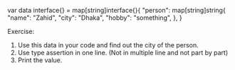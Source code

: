 var data interface{} = map[string]interface{}{
		"person": map[string]string{
			"name":  "Zahid",
			"city":  "Dhaka",
			"hobby": "something",
		},
	}

Exercise:
1. Use this data in your code and find out the city of the person.
2. Use type assertion in one line. (Not in multiple line and not part by part)
3. Print the value.